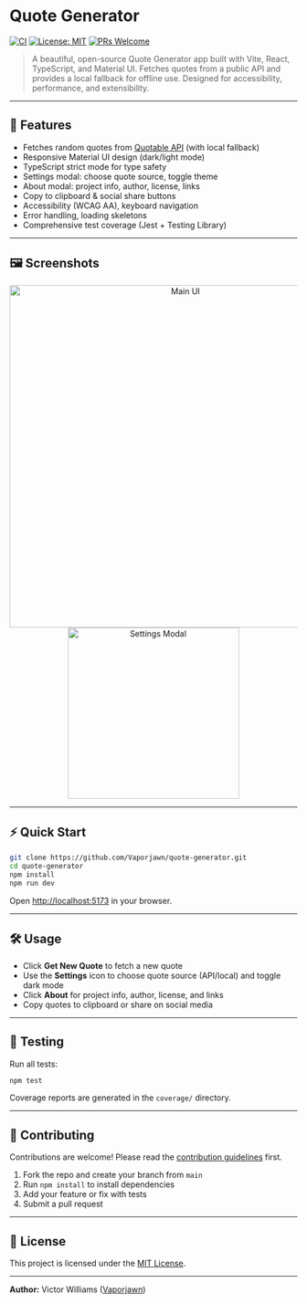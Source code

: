 
# Quote Generator

[![CI](https://github.com/Vaporjawn/quote-generator/actions/workflows/ci.yml/badge.svg)](https://github.com/Vaporjawn/quote-generator/actions/workflows/ci.yml)
[![License: MIT](https://img.shields.io/badge/License-MIT-yellow.svg)](https://opensource.org/licenses/MIT)
[![PRs Welcome](https://img.shields.io/badge/PRs-welcome-brightgreen.svg)](https://github.com/Vaporjawn/quote-generator/pulls)

>A beautiful, open-source Quote Generator app built with Vite, React, TypeScript, and Material UI. Fetches quotes from a public API and provides a local fallback for offline use. Designed for accessibility, performance, and extensibility.

---

## 🚀 Features

- Fetches random quotes from [Quotable API](https://github.com/lukePeavey/quotable) (with local fallback)
- Responsive Material UI design (dark/light mode)
- TypeScript strict mode for type safety
- Settings modal: choose quote source, toggle theme
- About modal: project info, author, license, links
- Copy to clipboard & social share buttons
- Accessibility (WCAG AA), keyboard navigation
- Error handling, loading skeletons
- Comprehensive test coverage (Jest + Testing Library)

---

## 🖼️ Screenshots

<!-- Add screenshots here -->
<p align="center">
	<img src="docs/screenshot-main.png" alt="Main UI" width="600" />
	<img src="docs/screenshot-settings.png" alt="Settings Modal" width="300" />
</p>

---

## ⚡️ Quick Start

```bash
git clone https://github.com/Vaporjawn/quote-generator.git
cd quote-generator
npm install
npm run dev
```

Open [http://localhost:5173](http://localhost:5173) in your browser.

---

## 🛠️ Usage

- Click **Get New Quote** to fetch a new quote
- Use the **Settings** icon to choose quote source (API/local) and toggle dark mode
- Click **About** for project info, author, license, and links
- Copy quotes to clipboard or share on social media

---

## 🧪 Testing

Run all tests:

```bash
npm test
```

Coverage reports are generated in the `coverage/` directory.

---

## 🤝 Contributing

Contributions are welcome! Please read the [contribution guidelines](CONTRIBUTING.md) first.

1. Fork the repo and create your branch from `main`
2. Run `npm install` to install dependencies
3. Add your feature or fix with tests
4. Submit a pull request

---

## 📄 License

This project is licensed under the [MIT License](https://opensource.org/licenses/MIT).

---

**Author:** Victor Williams ([Vaporjawn](https://github.com/Vaporjawn))
